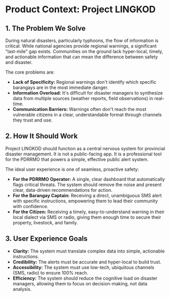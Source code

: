 # Product Context: Project LINGKOD

## 1. The Problem We Solve

During natural disasters, particularly typhoons, the flow of information is critical. While national agencies provide regional warnings, a significant "last-mile" gap exists. Communities on the ground lack hyper-local, timely, and actionable information that can mean the difference between safety and disaster.

The core problems are:
*   **Lack of Specificity:** Regional warnings don't identify which specific barangays are in the most immediate danger.
*   **Information Overload:** It's difficult for disaster managers to synthesize data from multiple sources (weather reports, field observations) in real-time.
*   **Communication Barriers:** Warnings often don't reach the most vulnerable citizens in a clear, understandable format through channels they trust and use.

## 2. How It Should Work

Project LINGKOD should function as a central nervous system for provincial disaster management. It is not a public-facing app. It is a professional tool for the PDRRMO that powers a simple, effective public alert system.

The ideal user experience is one of seamless, proactive safety:
*   **For the PDRRMO Operator:** A single, clear dashboard that automatically flags critical threats. The system should remove the noise and present clear, data-driven recommendations for action.
*   **For the Barangay Captain:** Receiving a direct, unambiguous SMS alert with specific instructions, empowering them to lead their community with confidence.
*   **For the Citizen:** Receiving a timely, easy-to-understand warning in their local dialect via SMS or radio, giving them enough time to secure their property, livestock, and family.

## 3. User Experience Goals

*   **Clarity:** The system must translate complex data into simple, actionable instructions.
*   **Credibility:** The alerts must be accurate and hyper-local to build trust.
*   **Accessibility:** The system must use low-tech, ubiquitous channels (SMS, radio) to ensure 100% reach.
*   **Efficiency:** The system should reduce the cognitive load on disaster managers, allowing them to focus on decision-making, not data analysis.
